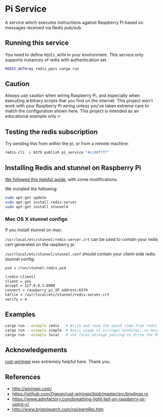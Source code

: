 # Pi Service

A service which executes instructions against Raspberry Pi based on messages received via Redis pub/sub.

## Running this service

You need to define `REDIS_AUTH` in your environment.  This service only supports
instances of redis with authentication set.

```sh
REDIS_AUTH=my_redis_pass cargo run
```

## Caution

Always use caution when wiring Raspberry Pi, and especially when executing arbitrary scripts that you find on the internet.  This project won't work with your Raspberry Pi wiring unless you've taken extreme care to match the configuration shown here.  This project is intended as an educational example only :fire:

## Testing the redis subscription

Try sending this from within the pi, or from a remote machine:

```sh
redis-cli -p 8379 publish pi_service "#cc00ffff"
```

## Installing Redis and stunnel on Raspberry Pi

[We followed this helpful guide](https://www.digitalocean.com/community/tutorials/how-to-encrypt-traffic-to-redis-with-stunnel-on-ubuntu-16-04), with some modifications.

We installed the following:

```sh
sudo apt-get update
sudo apt-get install redis-server
sudo apt-get install stunnel4
```

### Mac OS X stunnel configs

If you install stunnel on mac:

`/usr/local/etc/stunnel/redis-server.crt` can be used to contain your redis cert generated on the raspberry pi.

`/usr/local/etc/stunnel/stunnel.conf` should contain your client-side redis stunnel config:

```sh
pid = /run/stunnel-redis.pid

[redis-client]
client = yes
accept = 127.0.0.1:8000
connect = raspberry_pi_IP_address:6379
CAfile = /usr/local/etc/stunnel/redis-server.crt
verify = 4
```

## Examples

```sh
cargo run --example redis   # Write and read the epoch time from redis
cargo run --example simple  # Basic usage of wiringpi bindings, no message passing
cargo run --example local   # Use local message passing to drive the RGB LED
```

## Acknowledgements

[rust-wiringpi](https://github.com/Ogeon/rust-wiringpi/blob/master/src/bindings.rs) was extremely helpful here.  Thank you.

## References

* http://wiringpi.com/
* https://github.com/Ogeon/rust-wiringpi/blob/master/src/bindings.rs
* https://www.admfactory.com/breathing-light-led-on-raspberry-pi-using-c/
* http://www.bristolwatch.com/rpi/pwmRpi.htm
